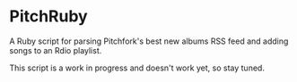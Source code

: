PitchRuby
=========

A Ruby script for parsing  Pitchfork's best new albums RSS feed and adding songs to an Rdio playlist.

This script is a work in progress and doesn't work yet, so stay tuned.

